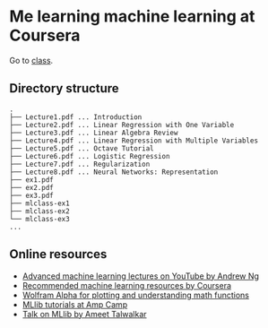 # Me learning machine learning at Coursera

Go to [class](https://class.coursera.org/ml-008/).

## Directory structure

    .
    ├── Lecture1.pdf ... Introduction
    ├── Lecture2.pdf ... Linear Regression with One Variable
    ├── Lecture3.pdf ... Linear Algebra Review
    ├── Lecture4.pdf ... Linear Regression with Multiple Variables
    ├── Lecture5.pdf ... Octave Tutorial
    ├── Lecture6.pdf ... Logistic Regression
    ├── Lecture7.pdf ... Regularization
    ├── Lecture8.pdf ... Neural Networks: Representation
    ├── ex1.pdf
    ├── ex2.pdf
    ├── ex3.pdf
    ├── mlclass-ex1
    ├── mlclass-ex2
    └── mlclass-ex3
    ...

## Online resources

* [Advanced machine learning lectures on YouTube by Andrew Ng](https://www.youtube.com/course?list=ECA89DCFA6ADACE599)
* [Recommended machine learning resources by Coursera](https://share.coursera.org/wiki/index.php/ML:Useful_Resources)
* [Wolfram Alpha for plotting and understanding math functions](http://www.wolframalpha.com/input/?i=x+x^2+x^2*y+x^2*y^2+x^2*y^3+x^3*y+x^3*y^3)
* [MLlib tutorials at Amp Camp](http://ampcamp.berkeley.edu/5/)
* [Talk on MLlib by Ameet Talwalkar](https://www.youtube.com/watch?v=qSPqh7DiREM)
